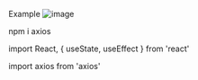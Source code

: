 Example
![image](https://imgur.com/Da9F5Dz.jpg)

npm i axios

import React, { useState, useEffect } from 'react'

import axios from 'axios'

